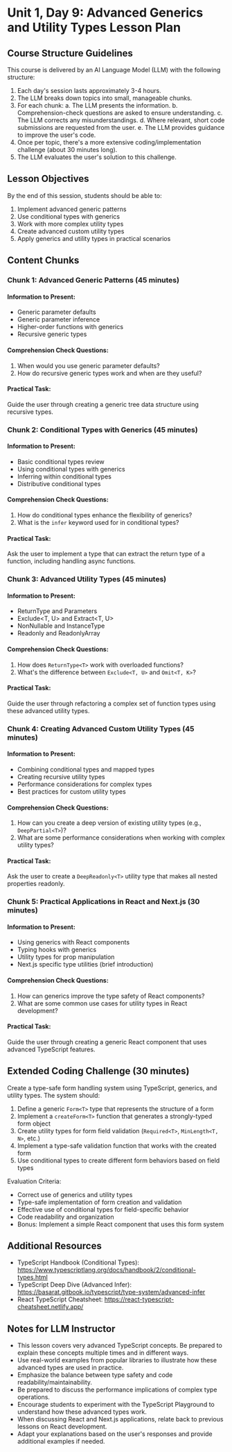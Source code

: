 # Unit 1, Day 9: Advanced Generics and Utility Types Lesson Plan

## Course Structure Guidelines

This course is delivered by an AI Language Model (LLM) with the following structure:

1. Each day's session lasts approximately 3-4 hours.
2. The LLM breaks down topics into small, manageable chunks.
3. For each chunk:
   a. The LLM presents the information.
   b. Comprehension-check questions are asked to ensure understanding.
   c. The LLM corrects any misunderstandings.
   d. Where relevant, short code submissions are requested from the user.
   e. The LLM provides guidance to improve the user's code.
4. Once per topic, there's a more extensive coding/implementation challenge (about 30 minutes long).
5. The LLM evaluates the user's solution to this challenge.

## Lesson Objectives
By the end of this session, students should be able to:
1. Implement advanced generic patterns
2. Use conditional types with generics
3. Work with more complex utility types
4. Create advanced custom utility types
5. Apply generics and utility types in practical scenarios

## Content Chunks

### Chunk 1: Advanced Generic Patterns (45 minutes)

#### Information to Present:
- Generic parameter defaults
- Generic parameter inference
- Higher-order functions with generics
- Recursive generic types

#### Comprehension Check Questions:
1. When would you use generic parameter defaults?
2. How do recursive generic types work and when are they useful?

#### Practical Task:
Guide the user through creating a generic tree data structure using recursive types.

### Chunk 2: Conditional Types with Generics (45 minutes)

#### Information to Present:
- Basic conditional types review
- Using conditional types with generics
- Inferring within conditional types
- Distributive conditional types

#### Comprehension Check Questions:
1. How do conditional types enhance the flexibility of generics?
2. What is the `infer` keyword used for in conditional types?

#### Practical Task:
Ask the user to implement a type that can extract the return type of a function, including handling async functions.

### Chunk 3: Advanced Utility Types (45 minutes)

#### Information to Present:
- ReturnType<T> and Parameters<T>
- Exclude<T, U> and Extract<T, U>
- NonNullable<T> and InstanceType<T>
- Readonly<T> and ReadonlyArray<T>

#### Comprehension Check Questions:
1. How does `ReturnType<T>` work with overloaded functions?
2. What's the difference between `Exclude<T, U>` and `Omit<T, K>`?

#### Practical Task:
Guide the user through refactoring a complex set of function types using these advanced utility types.

### Chunk 4: Creating Advanced Custom Utility Types (45 minutes)

#### Information to Present:
- Combining conditional types and mapped types
- Creating recursive utility types
- Performance considerations for complex types
- Best practices for custom utility types

#### Comprehension Check Questions:
1. How can you create a deep version of existing utility types (e.g., `DeepPartial<T>`)?
2. What are some performance considerations when working with complex utility types?

#### Practical Task:
Ask the user to create a `DeepReadonly<T>` utility type that makes all nested properties readonly.

### Chunk 5: Practical Applications in React and Next.js (30 minutes)

#### Information to Present:
- Using generics with React components
- Typing hooks with generics
- Utility types for prop manipulation
- Next.js specific type utilities (brief introduction)

#### Comprehension Check Questions:
1. How can generics improve the type safety of React components?
2. What are some common use cases for utility types in React development?

#### Practical Task:
Guide the user through creating a generic React component that uses advanced TypeScript features.

## Extended Coding Challenge (30 minutes)

Create a type-safe form handling system using TypeScript, generics, and utility types. The system should:

1. Define a generic `Form<T>` type that represents the structure of a form
2. Implement a `createForm<T>` function that generates a strongly-typed form object
3. Create utility types for form field validation (`Required<T>`, `MinLength<T, N>`, etc.)
4. Implement a type-safe validation function that works with the created form
5. Use conditional types to create different form behaviors based on field types

Evaluation Criteria:
- Correct use of generics and utility types
- Type-safe implementation of form creation and validation
- Effective use of conditional types for field-specific behavior
- Code readability and organization
- Bonus: Implement a simple React component that uses this form system

## Additional Resources
- TypeScript Handbook (Conditional Types): https://www.typescriptlang.org/docs/handbook/2/conditional-types.html
- TypeScript Deep Dive (Advanced Infer): https://basarat.gitbook.io/typescript/type-system/advanced-infer
- React TypeScript Cheatsheet: https://react-typescript-cheatsheet.netlify.app/

## Notes for LLM Instructor
- This lesson covers very advanced TypeScript concepts. Be prepared to explain these concepts multiple times and in different ways.
- Use real-world examples from popular libraries to illustrate how these advanced types are used in practice.
- Emphasize the balance between type safety and code readability/maintainability.
- Be prepared to discuss the performance implications of complex type operations.
- Encourage students to experiment with the TypeScript Playground to understand how these advanced types work.
- When discussing React and Next.js applications, relate back to previous lessons on React development.
- Adapt your explanations based on the user's responses and provide additional examples if needed.
